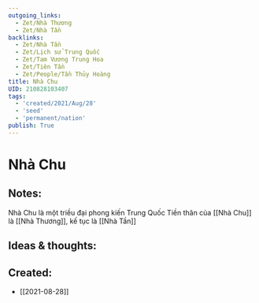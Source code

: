 ```yaml
---
outgoing_links:
  - Zet/Nhà Thương
  - Zet/Nhà Tần
backlinks:
  - Zet/Nhà Tần
  - Zet/Lịch sử Trung Quốc
  - Zet/Tam Vương Trung Hoa
  - Zet/Tiên Tần
  - Zet/People/Tần Thủy Hoàng
title: Nhà Chu
UID: 210828103407
tags:
  - 'created/2021/Aug/28'
  - 'seed'
  - 'permanent/nation'
publish: True
---
```

# Nhà Chu

## Notes:
Nhà Chu là một triều đại phong kiến Trung Quốc
Tiền thân của [[Nhà Chu]] là [[Nhà Thương]], kế tục là [[Nhà Tần]]

## Ideas & thoughts:

## Created:
- [[2021-08-28]]

